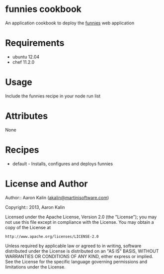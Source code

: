 # funnies cookbook

An application cookbook to deploy the [funnies](https://github.com/martinisoft/funnies) web application

# Requirements

* ubuntu 12.04
* chef 11.2.0

# Usage

Include the funnies recipe in your node run list

# Attributes

None

# Recipes

* default - Installs, configures and deploys funnies

# License and Author

Author:: Aaron Kalin (<akalin@martinisoftware.com>)

Copyright:: 2013, Aaron Kalin

Licensed under the Apache License, Version 2.0 (the "License"); you may not
use this file except in compliance with the License. You may obtain a copy of
the License at

    http://www.apache.org/licenses/LICENSE-2.0

Unless required by applicable law or agreed to in writing, software
distributed under the License is distributed on an "AS IS" BASIS, WITHOUT
WARRANTIES OR CONDITIONS OF ANY KIND, either express or implied. See the
License for the specific language governing permissions and limitations under
the License.
